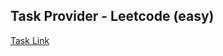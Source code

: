 ## Task Provider - Leetcode (easy)

[Task Link](https://leetcode.com/problems/squares-of-a-sorted-array/description/?envType=daily-question&envId=2024-03-02)
